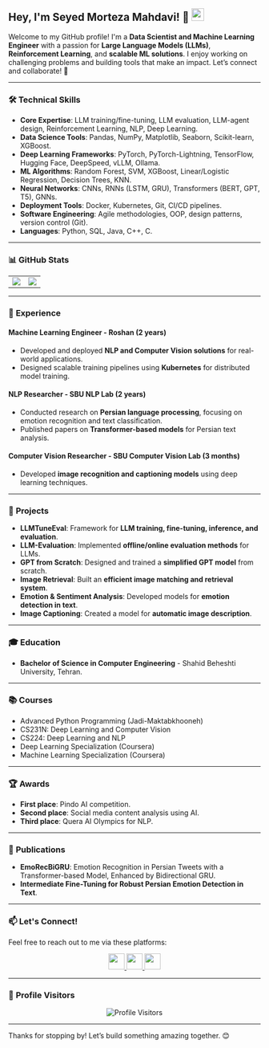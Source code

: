## Hey, I'm Seyed Morteza Mahdavi! 👋 <img src="https://media.giphy.com/media/hvRJCLFzcasrR4ia7z/giphy.gif" width="25px">

Welcome to my GitHub profile! I'm a **Data Scientist and Machine Learning Engineer** with a passion for **Large Language Models (LLMs)**, **Reinforcement Learning**, and **scalable ML solutions**. I enjoy working on challenging problems and building tools that make an impact. Let’s connect and collaborate! 🚀

---

### 🛠️ **Technical Skills**

- **Core Expertise**: LLM training/fine-tuning, LLM evaluation, LLM-agent design, Reinforcement Learning, NLP, Deep Learning.
- **Data Science Tools**: Pandas, NumPy, Matplotlib, Seaborn, Scikit-learn, XGBoost.
- **Deep Learning Frameworks**: PyTorch, PyTorch-Lightning, TensorFlow, Hugging Face, DeepSpeed, vLLM, Ollama.
- **ML Algorithms**: Random Forest, SVM, XGBoost, Linear/Logistic Regression, Decision Trees, KNN.
- **Neural Networks**: CNNs, RNNs (LSTM, GRU), Transformers (BERT, GPT, T5), GNNs.
- **Deployment Tools**: Docker, Kubernetes, Git, CI/CD pipelines.
- **Software Engineering**: Agile methodologies, OOP, design patterns, version control (Git).
- **Languages**: Python, SQL, Java, C++, C.

---

### 📊 **GitHub Stats**

<table border="0" cellspacing="0" cellpadding="0">
    <tr>
        <td>
            <img src="https://github-readme-stats.vercel.app/api?username=MortezaMahdaviMortazavi&show_icons=true&theme=radical"/>
        </td>
        <td>
            <img src="https://github-readme-stats.vercel.app/api/top-langs/?username=MortezaMahdaviMortazavi&layout=compact&theme=radical&langs_count=10"/>
        </td>
    </tr>
</table>

---

### 💼 **Experience**

#### **Machine Learning Engineer** - Roshan (2 years)
- Developed and deployed **NLP and Computer Vision solutions** for real-world applications.
- Designed scalable training pipelines using **Kubernetes** for distributed model training.

#### **NLP Researcher** - SBU NLP Lab (2 years)
- Conducted research on **Persian language processing**, focusing on emotion recognition and text classification.
- Published papers on **Transformer-based models** for Persian text analysis.

#### **Computer Vision Researcher** - SBU Computer Vision Lab (3 months)
- Developed **image recognition and captioning models** using deep learning techniques.

---

### 🚀 **Projects**

- **LLMTuneEval**: Framework for **LLM training, fine-tuning, inference, and evaluation**.
- **LLM-Evaluation**: Implemented **offline/online evaluation methods** for LLMs.
- **GPT from Scratch**: Designed and trained a **simplified GPT model** from scratch.
- **Image Retrieval**: Built an **efficient image matching and retrieval system**.
- **Emotion & Sentiment Analysis**: Developed models for **emotion detection in text**.
- **Image Captioning**: Created a model for **automatic image description**.

---

### 🎓 **Education**

- **Bachelor of Science in Computer Engineering** - Shahid Beheshti University, Tehran.

---

### 📚 **Courses**

- Advanced Python Programming (Jadi-Maktabkhooneh)
- CS231N: Deep Learning and Computer Vision
- CS224: Deep Learning and NLP
- Deep Learning Specialization (Coursera)
- Machine Learning Specialization (Coursera)

---

### 🏆 **Awards**

- **First place**: Pindo AI competition.
- **Second place**: Social media content analysis using AI.
- **Third place**: Quera AI Olympics for NLP.

---

### 📝 **Publications**

- **EmoRecBiGRU**: Emotion Recognition in Persian Tweets with a Transformer-based Model, Enhanced by Bidirectional GRU.
- **Intermediate Fine-Tuning for Robust Persian Emotion Detection in Text**.

---

### 📫 **Let's Connect!**

Feel free to reach out to me via these platforms:

<div align="center">
    <a href="mailto:s.morteza.mahdavi.mortazavi@gmail.com">
        <img src="https://img.icons8.com/color/50/000000/gmail.png" width=32/>
    </a>
    <a href="https://www.linkedin.com/in/your-linkedin">
        <img src="https://img.icons8.com/color/50/000000/linkedin.png" width=32/>
    </a>
    <a href="https://github.com/MortezaMahdaviMortazavi">
        <img src="https://img.icons8.com/ios-filled/50/000000/github.png" width=32/>
    </a>
</div>

---

### 👀 **Profile Visitors**

<p align="center">
    <img src="https://visitor-badge.glitch.me/badge?page_id=MortezaMahdaviMortazavi/MortezaMahdaviMortazavi" alt="Profile Visitors"/>
</p>

---

Thanks for stopping by! Let’s build something amazing together. 😊
